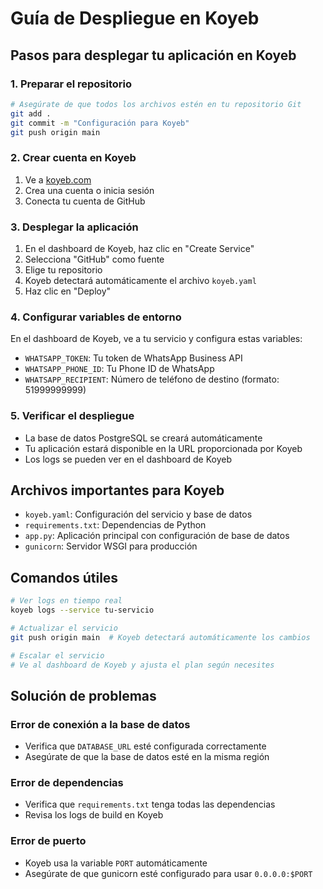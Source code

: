 # Guía de Despliegue en Koyeb

## Pasos para desplegar tu aplicación en Koyeb

### 1. Preparar el repositorio
```bash
# Asegúrate de que todos los archivos estén en tu repositorio Git
git add .
git commit -m "Configuración para Koyeb"
git push origin main
```

### 2. Crear cuenta en Koyeb
1. Ve a [koyeb.com](https://koyeb.com)
2. Crea una cuenta o inicia sesión
3. Conecta tu cuenta de GitHub

### 3. Desplegar la aplicación
1. En el dashboard de Koyeb, haz clic en "Create Service"
2. Selecciona "GitHub" como fuente
3. Elige tu repositorio
4. Koyeb detectará automáticamente el archivo `koyeb.yaml`
5. Haz clic en "Deploy"

### 4. Configurar variables de entorno
En el dashboard de Koyeb, ve a tu servicio y configura estas variables:

- `WHATSAPP_TOKEN`: Tu token de WhatsApp Business API
- `WHATSAPP_PHONE_ID`: Tu Phone ID de WhatsApp
- `WHATSAPP_RECIPIENT`: Número de teléfono de destino (formato: 51999999999)

### 5. Verificar el despliegue
- La base de datos PostgreSQL se creará automáticamente
- Tu aplicación estará disponible en la URL proporcionada por Koyeb
- Los logs se pueden ver en el dashboard de Koyeb

## Archivos importantes para Koyeb

- `koyeb.yaml`: Configuración del servicio y base de datos
- `requirements.txt`: Dependencias de Python
- `app.py`: Aplicación principal con configuración de base de datos
- `gunicorn`: Servidor WSGI para producción

## Comandos útiles

```bash
# Ver logs en tiempo real
koyeb logs --service tu-servicio

# Actualizar el servicio
git push origin main  # Koyeb detectará automáticamente los cambios

# Escalar el servicio
# Ve al dashboard de Koyeb y ajusta el plan según necesites
```

## Solución de problemas

### Error de conexión a la base de datos
- Verifica que `DATABASE_URL` esté configurada correctamente
- Asegúrate de que la base de datos esté en la misma región

### Error de dependencias
- Verifica que `requirements.txt` tenga todas las dependencias
- Revisa los logs de build en Koyeb

### Error de puerto
- Koyeb usa la variable `PORT` automáticamente
- Asegúrate de que gunicorn esté configurado para usar `0.0.0.0:$PORT`
